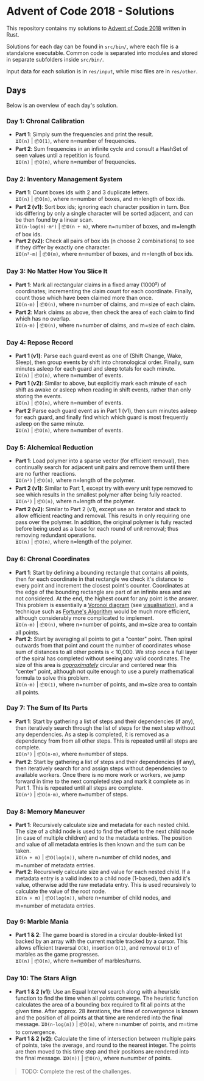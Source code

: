 

# Advent of Code 2018 - Solutions
This repository contains my solutions to [Advent of Code 2018](https://adventofcode.com/2018) written in Rust.

Solutions for each day can be found in `src/bin/`, where each file is a standalone executable. Common code is separated into modules and stored in separate subfolders inside `src/bin/`.

Input data for each solution is in `res/input`, while misc files are in `res/other`.

## Days
Below is an overview of each day's solution.

### Day 1:  Chronal Calibration
* **Part 1**: Simply sum the frequencies and print the result.  
`⏳O(n)` | `📦O(1)`, where n=number of frequencies.
* **Part 2**: Sum frequencies in an infinite cycle and consult a HashSet of seen values until a repetition is found.  
`⏳O(n)` | `📦O(n)`, where n=number of frequencies.

### Day 2:  Inventory Management System
* **Part 1**: Count boxes ids with 2 and 3 duplicate letters.  
`⏳O(n)` | `📦O(m)`, where n=number of boxes, and m=length of box ids.
* **Part 2 (v1)**: Sort box ids; ignoring each character position in turn.
Box ids differing by only a single character will be sorted adjacent, and can be then found by a linear scan.  
`⏳O(n·log(n)·m²)` | `📦O(n + m)`, where n=number of boxes, and m=length of box ids.
* **Part 2 (v2)**: Check all pairs of box ids (n choose 2 combinations) to see if they differ by exactly one character.  
`⏳O(n²·m)` | `📦O(m)`, where n=number of boxes, and m=length of box ids.

### Day 3: No Matter How You Slice It
* **Part 1**: Mark all rectangular claims in a fixed array (1000²) of coordinates; incrementing the claim count for each coordinate. Finally, count those which have been claimed more than once.  
`⏳O(n·m)` | `📦O(n)`, where n=number of claims, and m=size of each claim.
* **Part 2**: Mark claims as above, then check the area of each claim to find which has no overlap.  
`⏳O(n·m)` | `📦O(n)`, where n=number of claims, and m=size of each claim.

### Day 4: Repose Record
* **Part 1 (v1)**: Parse each guard event as one of (Shift Change, Wake, Sleep), then group events by shift into chronological order. Finally, sum minutes asleep for each guard and sleep totals for each minute.  
`⏳O(n)` | `📦O(n)`, where n=number of events.
* **Part 1 (v2)**:  Similar to above, but explicitly mark each minute of each shift as awake or asleep when reading in shift events, rather than only storing the events.  
`⏳O(n)` | `📦O(n)`, where n=number of events.
* **Part 2** Parse each guard event as in Part 1 (v1), then sum minutes asleep for each guard, and finally find which which guard is most frequently asleep on the same minute.  
`⏳O(n)` | `📦O(n)`, where n=number of events.

### Day 5: Alchemical Reduction
* **Part 1**: Load polymer into a sparse vector (for efficient removal), then continually search for adjacent unit pairs and remove them until there are no further reactions.  
`⏳O(n²)` | `📦O(n)`, where n=length of the polymer.
* **Part 2 (v1)**:  Similar to Part 1, except try with every unit type removed to see which results in the smallest polymer after being fully reacted.  
`⏳O(n²)` | `📦O(n)`, where n=length of the polymer.
* **Part 2 (v2)**:  Similar to Part 2 (v1), except use an iterator and stack to allow efficient reacting and removal. This results in only requiring one pass over the polymer. In addition, the original polymer is fully reacted before being used as a base for each round of unit removal; thus removing redundant operations.  
`⏳O(n)` | `📦O(n)`, where n=length of the polymer.

### Day 6: Chronal Coordinates
* **Part 1**: Start by defining a bounding rectangle that contains all points, then for each coordinate in that rectangle we check it's distance to every point and increment the closest point's counter. Coordinates at the edge of the bounding rectangle are part of an infinite area and are not considered. At the end, the highest count for any point is the answer. This problem is essentially a [Voronoi diagram](https://en.wikipedia.org/wiki/Voronoi_diagram) (see [visualisation]()), and a technique such as [Fortune's Algorithm](https://en.wikipedia.org/wiki/Fortune%27s_algorithm) would be much more efficient, although considerably more complicated to implement.  
`⏳O(n·m)` | `📦O(n)`, where n=number of points, and m=size area to contain all points.
* **Part 2**: Start by averaging all points to get a "center" point. Then spiral outwards from that point and count the number of coordinates whose sum of distances to all other points is < 10,000. We stop once a full layer of the spiral has completed without seeing any valid coordinates. The size of this area is [*approximately*](https://i.imgur.com/YrQhIHI.png) circular and centered near this "center" point, although not quite enough to use a purely mathematical formula to solve this problem.  
`⏳O(n·m)` | `📦O(1)`, where n=number of points, and m=size area to contain all points.

### Day 7: The Sum of Its Parts
* **Part 1**: Start by gathering a list of steps and their dependencies (if any), then iteratively search through the list of steps for the next step without any dependencies. As a step is completed, it is removed as a dependency from from all other steps. This is repeated until all steps are complete.  
`⏳O(n²)` | `📦O(n·m)`, where n=number of steps.
* **Part 2**: Start by gathering a list of steps and their dependencies (if any), then iteratively search for and assign steps without dependencies to available workers. Once there is no more work or workers, we jump forward in time to the next completed step and mark it complete as in Part 1. This is repeated until all steps are complete.  
`⏳O(n²)` | `📦O(n·m)`, where n=number of steps.

### Day 8: Memory Maneuver
* **Part 1**: Recursively calculate size and metadata for each nested child. The size of a child node is used to find the offset to the next child node (in case of multiple children) and to the metadata entries. The position and value of all metadata entries is then known and the sum can be taken.  
`⏳O(n + m)` | `📦O(log(n))`, where n=number of child nodes, and m=number of metadata entries.
* **Part 2**: Recursively calculate size and value for each nested child. If a metadata entry is a valid index to a child node (1-based), then add it's value, otherwise add the raw metadata entry. This is used recursively to calculate the value of the root node.  
`⏳O(n + m)` | `📦O(log(n))`, where n=number of child nodes, and m=number of metadata entries.

### Day 9: Marble Mania
* **Part 1 & 2**: The game board is stored in a circular double-linked list backed by an array with the current marble tracked by a cursor. This allows efficient traversal `O(k)`, insertion `O(1)`, and removal `O(1)` of marbles as the game progresses.  
`⏳O(n)` | `📦O(n)`, where n=number of marbles/turns.

### Day 10: The Stars Align
* **Part 1 & 2 (v1)**: Use an Equal Interval search along with a heuristic function to find the time when all points converge. The heuristic function calculates the area of a bounding box required to fit all points at the given time. After approx. 28 iterations, the time of convergence is known and the position of all points at that time are rendered into the final message.
`⏳O(n·log(m))` | `📦O(n)`, where n=number of points, and m=time to convergence.
* **Part 1 & 2 (v2)**: Calculate the time of intersection between multiple pairs of points, take the average, and round to the nearest integer. The points are then moved to this time step and their positions are rendered into the final message.
`⏳O(n))` | `📦O(n)`, where n=number of points.

>TODO: Complete the rest of the challenges.
